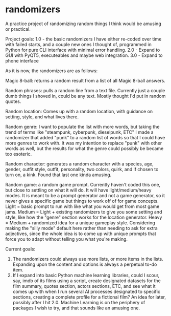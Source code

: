 # randomizers
A practice project of randomizing random things I think would be amusing or practical.

Project goals:
1.0 - the basic randomizers I have either re-coded over time with failed starts, and a couple new ones I thought of, programmed in Python for pure CLI interface with minimal error handling.
2.0 - Expand to GUI with PyQT5, executeables and maybe web integration.
3.0 - Expand to phone interface

As it is now, the randomizers are as follows:

Magic 8-ball: returns a random result from a list of all Magic 8-ball answers.

Random phrases: pulls a random line from a text file. Currently just a couple dumb things I shoved in, could be any text. Mostly thought I'd put in random quotes.

Random location: Comes up with a random location, with guidance on setting, style, and what lives there.

Random genre: I want to populate the list with more words, but taking the trend of terms like "steampunk, cyberpunk, dieselpunk, ETC" I made a randomizer that added "punk" to a random list of words so that I could have more genres to work with. It was my intention to replace "punk" with other words as well, but the results for what the genre could possibly be became too esoteric.

Random character: generates a random character with a species, age, gender, outfit style, outfit, personality, two colors, quirk, and if chosen to turn on, a kink. Found that last one kinda amusing.

Random game: a random game prompt. Currently haven't coded this one, but close to settling on what it will do. It will have light/medium/heavy modes. It is meant to be a prompt generator and not a game generator, so it never gives a specific game but things to work off of for game concepts. Light = basic prompt to run with like what you would get from most game jams. Medium = Light + existing randomizers to give you some setting and style, like how the "genre" section works for the location generator. Heavy = Medium + randomized idea for a unique gameplay style. Considering making the "silly mode" default here rather than needing to ask for extra adjectives, since the whole idea is to come up with unique prompts that force you to adapt without telling you what you're making.

Current goals:
1. The randomizers could always use more lists, or more items in the lists. Expanding upon the content and options is always a perpetual to-do item.
2. If I expand into basic Python machine learning libraries, could I scour, say, imdb of its films using a script, create designated datasets for the film summary, quotes section, actors sections, ETC, and see what it comes up with when I run several AI processes designated to specific sections, creating a complete profile for a fictional film? An idea for later, possibly after I hit 2.0. Machine Learning is on the periphery of packages I wish to try, and that sounds like an amusing one.
